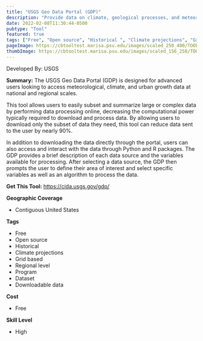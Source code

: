 ```yaml
---
title: "USGS Geo Data Portal (GDP)"
description: "Provide data on climate, geological processes, and meteorology"
date: 2022-02-08T11:30:44-0500
pubtype: "Tool"
featured: true
tags: ["Free", "Open source", "Historical ", "Climate projections", "Grid based", "Regional level", "Program", "Dataset", "Downloadable data"]
pageImage: https://cbtooltest.marisa.psu.edu/images/scaled_250_400/TOOLID_7.0_ScreenCapture-1.png
thumbImage: https://cbtooltest.marisa.psu.edu/images/scaled_156_250/TOOLID_7.0_ScreenCapture-1.png
---
```

Developed By: USGS

**Summary:** The USGS Geo Data Portal (GDP) is designed for advanced users looking to access meteorological, climate, and urban growth data at national and regional scales. 

This tool allows users to easily subset and summarize large or complex data by performing data processing online, decreasing the computational power typically required to download and process data. By allowing users to download only the subset of data they need, this tool can reduce data sent to the user by nearly 90%. 

In addition to downloading the data directly through the portal, users can also access and interact with the data through Python and R packages. The GDP provides a brief description of each data source and the variables available for processing. After selecting a data source, the GDP then prompts the user to define their area of interest and select specific variables as well as an algorithm to process the data. 

__**Get This Tool:**__ https://cida.usgs.gov/gdp/

__**Geographic Coverage**__
- Contiguous United States

__**Tags**__
-  Free
-  Open source
-  Historical 
-  Climate projections
-  Grid based
-  Regional level
-  Program
-  Dataset
-  Downloadable data

__**Cost**__
- Free

__**Skill Level**__
- High
